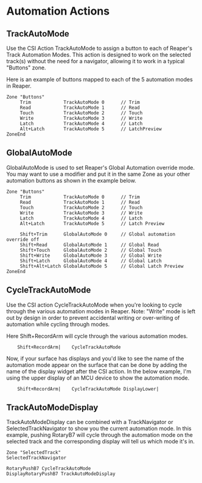 # Automation Actions

## TrackAutoMode
Use the CSI Action TrackAutoMode to assign a button to each of Reaper's Track Automation Modes. This action is designed to work on the selected track(s) without the need for a navigator, allowing it to work in a typical "Buttons" zone.

Here is an example of buttons mapped to each of the 5 automation modes in Reaper.

```` 
Zone "Buttons"
     Trim            TrackAutoMode 0      // Trim
     Read            TrackAutoMode 1      // Read
     Touch           TrackAutoMode 2      // Touch
     Write           TrackAutoMode 3      // Write
     Latch           TrackAutoMode 4      // Latch
     Alt+Latch       TrackAutoMode 5 	  // LatchPreview
ZoneEnd
```` 

## GlobalAutoMode
GlobalAutoMode is used to set Reaper's Global Automation override mode. You may want to use a modifier and put it in the same Zone as your other automation buttons as shown in the example below.

```
Zone "Buttons"
     Trim            TrackAutoMode 0      // Trim
     Read            TrackAutoMode 1      // Read
     Touch           TrackAutoMode 2      // Touch
     Write           TrackAutoMode 3      // Write
     Latch           TrackAutoMode 4      // Latch
     Alt+Latch       TrackAutoMode 5 	  // Latch Preview

     Shift+Trim      GlobalAutoMode 0     // Global automation override off
     Shift+Read      GlobalAutoMode 1     // Global Read
     Shift+Touch     GlobalAutoMode 2     // Global Touch
     Shift+Write     GlobalAutoMode 3     // Global Write
     Shift+Latch     GlobalAutoMode 4     // Global Latch
     Shift+Alt+Latch GlobalAutoMode 5     // Global Latch Preview
ZoneEnd
```

## CycleTrackAutoMode
Use the CSI action CycleTrackAutoMode when you're looking to cycle through the various automation modes in Reaper. Note: "Write" mode is left out by design in order to prevent accidental writing or over-writing of automation while cycling through modes.

Here Shift+RecordArm will cycle through the various automation modes.
```` 
	Shift+RecordArm|	CycleTrackAutoMode
```` 

Now, if your surface has displays and you'd like to see the name of the automation mode appear on the surface that can be done by adding the name of the display widget after the CSI action. In the below example, I'm using the upper display of an MCU device to show the automation mode.

```` 
	Shift+RecordArm|	CycleTrackAutoMode DisplayLower|
```` 

## TrackAutoModeDisplay
TrackAutoModeDisplay can be combined with a TrackNavigator or SelectedTrackNavigator to show you the current automation mode. In this example, pushing RotaryB7 will cycle through the automation mode on the selected track and the corresponding display will tell us which mode it's in.

```
Zone "SelectedTrack"
SelectedTrackNavigator

RotaryPushB7 CycleTrackAutoMode
DisplayRotaryPushB7 TrackAutoModeDisplay
```